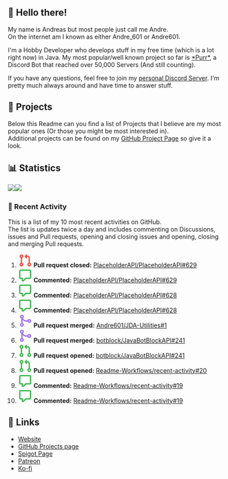 <!-- Links -->
[purr]: https://purrbot.site
[discord]: https://discord.gg/6dazXp6
[website]: https://andre601.ch
[github]: https://andre601.ch/projects
[spigot]: https://www.spigotmc.org/resources/authors/56829/
[patreon]: https://patreon.com/andre_601
[ko-fi]: https://ko-fi.com/andre_601

## 👋 Hello there!
My name is Andreas but most people just call me Andre.  
On the internet am I known as either Andre_601 or Andre601.

I'm a Hobby Developer who develops stuff in my free time (which is a lot right now) in Java. My most popular/well known project so far is [\*Purr\*][purr], a Discord Bot that reached over 50,000 Servers (And still counting).

If you have any questions, feel free to join my [personal Discord Server][discord]. I'm pretty much always around and have time to answer stuff.

## 📁 Projects
Below this Readme can you find a list of Projects that I believe are my most popular ones (Or those you might be most interested in).  
Additional projects can be found on my [GitHub Project Page][github] so give it a look.

## 📊 Statistics
<img height="195px" src="https://github-readme-stats.vercel.app/api?username=Andre601&show_icons=true&hide_rank=true&title_color=3498db&bg_color=ffffff00&text_color=718096&disable_animations=true"><img height="195px" src="https://github-readme-stats.vercel.app/api/top-langs?username=Andre601&layout=compact&title_color=3498db&bg_color=ffffff00&text_color=718096">

### 📜 Recent Activity
This is a list of my 10 most recent activities on GitHub.  
The list is updates twice a day and includes commenting on Discussions, issues and Pull requests, opening and closing issues and opening, closing and merging Pull requests.

<!--START_SECTION:activity-->
1. ![pullRequestClosed] **Pull request closed:** [PlaceholderAPI/PlaceholderAPI#629](https://github.com/PlaceholderAPI/PlaceholderAPI/pull/629)
2. ![comment] **Commented:** [PlaceholderAPI/PlaceholderAPI#629](https://github.com/PlaceholderAPI/PlaceholderAPI/issues/629)
3. ![comment] **Commented:** [PlaceholderAPI/PlaceholderAPI#628](https://github.com/PlaceholderAPI/PlaceholderAPI/issues/628)
4. ![comment] **Commented:** [PlaceholderAPI/PlaceholderAPI#628](https://github.com/PlaceholderAPI/PlaceholderAPI/issues/628)
5. ![pullRequestMerged] **Pull request merged:** [Andre601/JDA-Utilities#1](https://github.com/Andre601/JDA-Utilities/pull/1)
6. ![pullRequestMerged] **Pull request merged:** [botblock/JavaBotBlockAPI#241](https://github.com/botblock/JavaBotBlockAPI/pull/241)
7. ![pullRequestOpened] **Pull request opened:** [botblock/JavaBotBlockAPI#241](https://github.com/botblock/JavaBotBlockAPI/pull/241)
8. ![pullRequestOpened] **Pull request opened:** [Readme-Workflows/recent-activity#20](https://github.com/Readme-Workflows/recent-activity/pull/20)
9. ![comment] **Commented:** [Readme-Workflows/recent-activity#19](https://github.com/Readme-Workflows/recent-activity/issues/19)
10. ![comment] **Commented:** [Readme-Workflows/recent-activity#19](https://github.com/Readme-Workflows/recent-activity/issues/19)
<!--END_SECTION:activity-->

## 🔗 Links
- [Website]
- [GitHub Projects page][github]
- [Spigot Page][spigot]
- [Patreon]
- [Ko-fi]

<!-- Badges -->
[issueOpened]: https://raw.githubusercontent.com/Andre601/Andre601/4dadd89f960758755927537b4108e03eb2d93eba/images/IssueOpened.svg
[issueClosed]: https://raw.githubusercontent.com/Andre601/Andre601/4dadd89f960758755927537b4108e03eb2d93eba/images/IssueClosed.svg
[pullRequestOpened]: https://raw.githubusercontent.com/Andre601/Andre601/4dadd89f960758755927537b4108e03eb2d93eba/images/PullRequestOpened.svg
[pullRequestClosed]: https://raw.githubusercontent.com/Andre601/Andre601/4dadd89f960758755927537b4108e03eb2d93eba/images/PullRequestClosed.svg
[pullRequestMerged]: https://raw.githubusercontent.com/Andre601/Andre601/4dadd89f960758755927537b4108e03eb2d93eba/images/PullRequestMerged.svg
[comment]: https://raw.githubusercontent.com/Andre601/Andre601/4dadd89f960758755927537b4108e03eb2d93eba/images/Comment.svg
